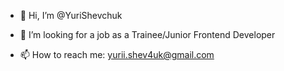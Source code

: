 - 👋 Hi, I’m @YuriShevchuk
- 👀 I’m looking for a job as a Trainee/Junior Frontend Developer

- 📫 How to reach me: yurii.shev4uk@gmail.com
      

<!---
YuriShevchuk/YuriShevchuk is a ✨ special ✨ repository because its `README.md` (this file) appears on your GitHub profile.
You can click the Preview link to take a look at your changes.
--->
